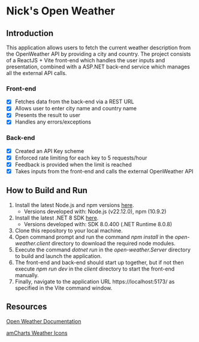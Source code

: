 # Nick's Open Weather

## Introduction

This application allows users to fetch the current weather description from the OpenWeather API by providing a city and country. The project consists of a ReactJS + Vite front-end which handles the user inputs and presentation, combined with a ASP.NET back-end service which manages all the external API calls.

### Front-end

-   [x] Fetches data from the back-end via a REST URL
-   [x] Allows user to enter city name and country name
-   [x] Presents the result to user
-   [x] Handles any errors/exceptions

### Back-end

-   [x] Created an API Key scheme
-   [x] Enforced rate limiting for each key to 5 requests/hour
-   [x] Feedback is provided when the limit is reached
-   [x] Takes inputs from the front-end and calls the external OpenWeather API

## How to Build and Run

1. Install the latest Node.js and npm versions [here](https://nodejs.org).
    - Versions developed with: Node.js (v22.12.0), npm (10.9.2)
1. Install the latest .NET 8 SDK [here](https://dotnet.microsoft.com/en-us/download/dotnet/8.0).
    - Versions developed with: SDK 8.0.400 (.NET Runtime 8.0.8)
1. Clone this repository to your local machine.
1. Open command prompt and run the command _npm install_ in the _open-weather.client_ directory to download the required node modules.
1. Execute the command _dotnet run_ in the _open-weather.Server_ directory to build and launch the application.
1. The front-end and back-end should start up together, but if not then execute _npm run dev_ in the _client_ directory to start the front-end manually.
1. Finally, navigate to the application URL https://localhost:5173/ as specified in the Vite command window.

## Resources

[Open Weather Documentation](https://openweathermap.org/current)

[amCharts Weather Icons](https://www.amcharts.com/free-animated-svg-weather-icons/)
